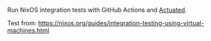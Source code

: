 Run NixOS integration tests with GitHub Actions and [Actuated](https://actuated.dev/).

Test from: https://nixos.org/guides/integration-testing-using-virtual-machines.html


